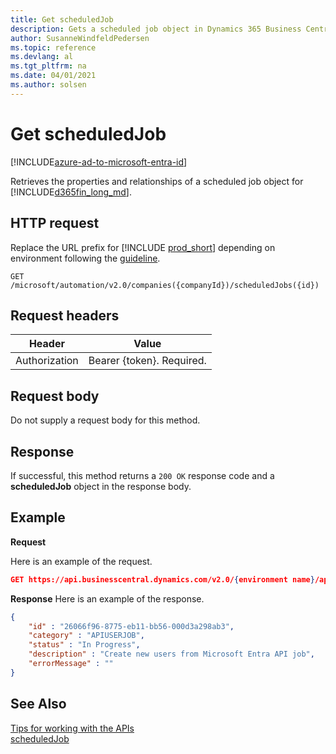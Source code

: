 ```yaml
---
title: Get scheduledJob
description: Gets a scheduled job object in Dynamics 365 Business Central.
author: SusanneWindfeldPedersen
ms.topic: reference
ms.devlang: al
ms.tgt_pltfrm: na
ms.date: 04/01/2021
ms.author: solsen
---
```


<!-- NOTE: This article is an auto-generated stub from the metadata file. -->
<!-- The sections marked with an EDIT_IS_REQUIRED require manual editing. -->
# Get scheduledJob

[!INCLUDE[azure-ad-to-microsoft-entra-id](~/../shared-content/shared/azure-ad-to-microsoft-entra-id.md)]

Retrieves the properties and relationships of a scheduled job object for [!INCLUDE[d365fin_long_md](../../includes/d365fin_long_md.md)].

## HTTP request

Replace the URL prefix for [!INCLUDE [prod_short](../../includes/prod_short.md)] depending on environment following the [guideline](../../api-reference/v2.0/enabling-apis-for-dynamics-nav.md).


```
GET /microsoft/automation/v2.0/companies({companyId})/scheduledJobs({id})
```

## Request headers

|Header|Value|
|------|-----|
|Authorization  |Bearer {token}. Required. |

## Request body

Do not supply a request body for this method.

## Response

If successful, this method returns a ```200 OK``` response code and a **scheduledJob** object in the response body.

## Example

**Request**

Here is an example of the request.

```json
GET https://api.businesscentral.dynamics.com/v2.0/{environment name}/api/microsoft/automation/v2.0/companies({companyId})/scheduledJobs({id})
```

**Response**
Here is an example of the response.

```json
{
    "id" : "26066f96-8775-eb11-bb56-000d3a298ab3",
    "category" : "APIUSERJOB",
    "status" : "In Progress",
    "description" : "Create new users from Microsoft Entra API job",
    "errorMessage" : ""
}
```

## See Also

[Tips for working with the APIs](../../developer/devenv-connect-apps-tips.md)  
[scheduledJob](../resources/dynamics_scheduledJob.md)
